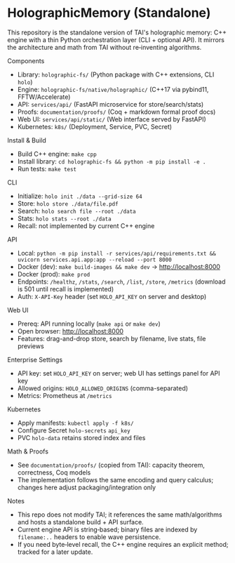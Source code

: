 # HolographicMemory (Standalone)

This repository is the standalone version of TAI's holographic memory: C++ engine with a thin Python orchestration layer (CLI + optional API). It mirrors the architecture and math from TAI without re‑inventing algorithms.

Components

- Library: `holographic-fs/` (Python package with C++ extensions, CLI `holo`)
- Engine: `holographic-fs/native/holographic/` (C++17 via pybind11, FFTW/Accelerate)
- API: `services/api/` (FastAPI microservice for store/search/stats)
- Proofs: `documentation/proofs/` (Coq + markdown formal proof docs)
- Web UI: `services/api/static/` (Web interface served by FastAPI)
- Kubernetes: `k8s/` (Deployment, Service, PVC, Secret)

Install & Build

- Build C++ engine: `make cpp`
- Install library: `cd holographic-fs && python -m pip install -e .`
- Run tests: `make test`

CLI

- Initialize: `holo init ./data --grid-size 64`
- Store: `holo store ./data/file.pdf`
- Search: `holo search file --root ./data`
- Stats: `holo stats --root ./data`
- Recall: not implemented by current C++ engine

API

- Local: `python -m pip install -r services/api/requirements.txt && uvicorn services.api.app:app --reload --port 8000`
- Docker (dev): `make build-images && make dev` → [http://localhost:8000](http://localhost:8000)
- Docker (prod): `make prod`
- Endpoints: `/healthz`, `/stats`, `/search`, `/list`, `/store`, `/metrics` (download is 501 until recall is implemented)
- Auth: `X-API-Key` header (set `HOLO_API_KEY` on server and desktop)

Web UI

- Prereq: API running locally (`make api` or `make dev`)
- Open browser: [http://localhost:8000](http://localhost:8000)
- Features: drag-and-drop store, search by filename, live stats, file previews

Enterprise Settings

- API key: set `HOLO_API_KEY` on server; web UI has settings panel for API key
- Allowed origins: `HOLO_ALLOWED_ORIGINS` (comma-separated)
- Metrics: Prometheus at `/metrics`

Kubernetes

- Apply manifests: `kubectl apply -f k8s/`
- Configure Secret `holo-secrets` `api_key`
- PVC `holo-data` retains stored index and files

Math & Proofs

- See `documentation/proofs/` (copied from TAI): capacity theorem, correctness, Coq models
- The implementation follows the same encoding and query calculus; changes here adjust packaging/integration only

Notes

- This repo does not modify TAI; it references the same math/algorithms and hosts a standalone build + API surface.
- Current engine API is string‑based; binary files are indexed by `filename:..` headers to enable wave persistence.
- If you need byte‑level recall, the C++ engine requires an explicit method; tracked for a later update.
